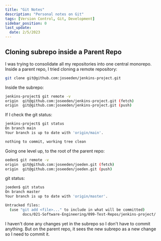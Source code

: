 ```yaml
---
title: "Git Notes"
description: "Personal notes on Git"
tags: [Version Control, Git, Development]
sidebar_position: 0
last_update:
  date: 2/5/2023
---
```



## Cloning subrepo inside a Parent Repo 

I was trying to consolidate all my repositories into one central monorepo. Inside a parent repo, I tried cloning a remote repository:

```bash
git clone git@github.com:joseeden/jenkins-project.git
```

Inside the subrepo:

```bash
jenkins-project$ git remote -v
origin  git@github.com:joseeden/jenkins-project.git (fetch)
origin  git@github.com:joseeden/jenkins-project.git (push)
```

If I check the git status:

```bash
jenkins-project$ git status
On branch main
Your branch is up to date with 'origin/main'.

nothing to commit, working tree clean
```


Going one level up, to the root of the parent repo:

```bash
oeden$ git remote -v
origin  git@github.com:joseeden/joeden.git (fetch)
origin  git@github.com:joseeden/joeden.git (push)
```

git status:

```bash
joeden$ git status
On branch master
Your branch is up to date with 'origin/master'.

Untracked files:
  (use "git add <file>..." to include in what will be committed)
        docs/021-Software-Engineering/099-Test-Repos/jenkins-project/
```
 

I haven't done any changes yet in the subrepo so I don't have to commit anything. But on the parent repo, it sees the new subrepo as a new change so I need to commit it.

